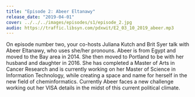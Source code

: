 ```yaml
---
title: "Episode 2: Abeer Eltanawy"
release_date: "2019-04-01"
cover: ../../../images/episodes/s1/episode_2.jpg
audio: https://traffic.libsyn.com/pdxwit/E2_03_10_2019_abeer.mp3
---
```

On episode number two, your co-hosts Juliana Kutch and Brit Syer talk with Abeer Eltanawy, who uses she/her pronouns. Abeer is from Egypt and moved to the Bay area in 2014. She then moved to Portland to be with her husband and daughter in 2016. She has completed a Master of Arts in Cancer Research and is currently working on her Master of Science in Information Technology, while creating a space and name for herself in the new field of cheminformatics. Currently Abeer faces a new challenge working out her VISA details in the midst of this current political climate.
